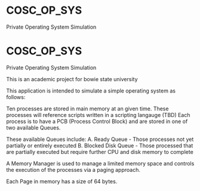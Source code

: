 # COSC_OP_SYS
Private Operating System Simulation

# COSC_OP_SYS
Private Operating System Simulation

This is an academic project for bowie state university

This application is intended to simulate a simple operating system as follows:

Ten processes are stored in main memory at an given time. 
These processes will reference scripts written in a scripting langauge (TBD)
Each process is to have a PCB (Process Control Block) and are stored in one of two available Queues.

These available Queues include:
A. Ready Queue - Those processes not yet partially or entirely executed
B. Blocked Disk Queue - Those processed that are partially executed but require further CPU and disk memory to complete

A Memory Manager is used to manage a limited memory space and controls the execution of the processes via a paging approach.

Each Page in memory has a size of 64 bytes.



